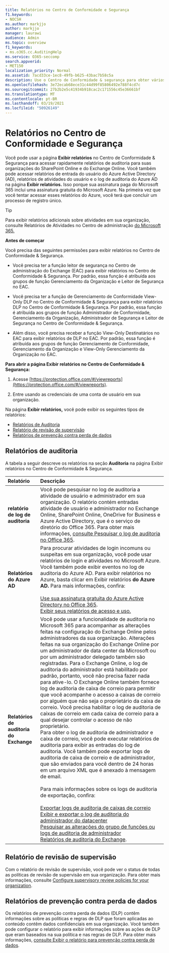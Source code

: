 ```yaml
---
title: Relatórios no Centro de Conformidade e Segurança
f1.keywords:
- NOCSH
ms.author: markjjo
author: markjjo
manager: laurawi
audience: Admin
ms.topic: overview
f1_keywords:
- ms.o365.cc.AuditingHelp
ms.service: O365-seccomp
search.appverid:
- MET150
localization_priority: Normal
ms.assetid: 7acd33ce-1ec8-49fb-b625-43bac7b58c5a
description: Use o Centro de Conformidade & segurança para obter vários relatórios para sua organização do SharePoint Online e do Exchange Online, além de relatórios do Azure Active Directory.
ms.openlocfilehash: 3e72ecab68ece31c44d99f85806492e788f4cd7c
ms.sourcegitcommit: 27b2b2e5c41934b918cac2c171556c45e36661bf
ms.translationtype: MT
ms.contentlocale: pt-BR
ms.lasthandoff: 03/19/2021
ms.locfileid: "50926149"
---
```

# <a name="reports-in-the-security--compliance-center"></a>Relatórios no Centro de Conformidade e Segurança

Você pode usar a página **Exibir relatórios** no Centro de Conformidade & Segurança para acessar rapidamente relatórios de auditoria para suas organizações do SharePoint Online e do Exchange Online. Você também pode acessar relatórios de entrada do usuário do Azure Active Directory (AD), relatórios de atividades do usuário e o log de auditoria do Azure AD na página **Exibir relatórios.** Isso porque sua assinatura paga do Microsoft 365 inclui uma assinatura gratuita do Microsoft Azure. Na primeira vez que você tentar acessar esses relatórios do Azure, você terá que concluir um processo de registro único. 
  
> [!TIP]
> Para exibir relatórios adicionais sobre atividades em sua organização, consulte Relatórios de Atividades no Centro de administração [do Microsoft 365.](../admin/activity-reports/activity-reports.md) 
  
 **Antes de começar**
  
Você precisa das seguintes permissões para exibir relatórios no Centro de Conformidade & Segurança.
  
- Você precisa ter a função leitor de segurança no Centro de administração do Exchange (EAC) para exibir relatórios no Centro de Conformidade & Segurança. Por padrão, essa função é atribuída aos grupos de função Gerenciamento da Organização e Leitor de Segurança no EAC.
    
- Você precisa ter a função de Gerenciamento de Conformidade View-Only DLP no Centro de Conformidade & Segurança para exibir relatórios DLP no Centro de Conformidade & Segurança. Por padrão, essa função é atribuída aos grupos de função Administrador de Conformidade, Gerenciamento da Organização, Administrador de Segurança e Leitor de Segurança no Centro de Conformidade & Segurança.

- Além disso, você precisa receber a função View-Only Destinatários no EAC para exibir relatórios de DLP no EAC. Por padrão, essa função é atribuída aos grupos de função Gerenciamento de Conformidade, Gerenciamento da Organização e View-Only Gerenciamento da Organização no EAC.
  
 **Para abrir a página Exibir relatórios no Centro de Conformidade & Segurança:**
  
1. Acesse [https://protection.office.com/#/viewreports](https://protection.office.com/#/viewreports).
    
2. Entre usando as credenciais de uma conta de usuário em sua organização.
    
Na página **Exibir relatórios,** você pode exibir os seguintes tipos de relatórios: 
  
- [Relatórios de Auditoria](#auditing-reports)
- [Relatório de revisão de supervisão](#supervisory-review-report)
- [Relatórios de prevenção contra perda de dados](#data-loss-prevention-reports)
    
## <a name="auditing-reports"></a>Relatórios de auditoria

A tabela a seguir descreve os relatórios  na seção **Auditoria** na página Exibir relatórios no Centro de Conformidade & Segurança. 
  
|**Relatório**|**Descrição**|
|:-----|:-----|
|**relatório de log de auditoria** <br/> |Você pode pesquisar no log de auditoria a atividade de usuário e administrador em sua organização. O relatório contém entradas atividade de usuário e administrador no Exchange Online, SharePoint Online, OneDrive for Business e Azure Active Directory, que é o serviço de diretório do Office 365. Para obter mais informações, [consulte Pesquisar o log de auditoria no Office 365](search-the-audit-log-in-security-and-compliance.md).  <br/> |
|**Relatórios do Azure AD** <br/> |Para procurar atividades de login incomuns ou suspeitas em sua organização, você pode usar relatórios de login e atividades no Microsoft Azure. Você também pode exibir eventos no log de auditoria do Azure AD. Para exibir relatórios no Azure, basta clicar em Exibir relatórios **do Azure AD.** Para mais informações, confira: <br/><br/>[Use sua assinatura gratuita do Azure Active Directory no Office 365](use-your-free-azure-ad-subscription-in-office-365.md). <br/> [Exibir seus relatórios de acesso e uso.](/azure/active-directory/reports-monitoring/overview-reports)  <br/> |
|**Relatórios de auditoria do Exchange** <br/> | Você pode usar a funcionalidade de auditoria no Microsoft 365 para acompanhar as alterações feitas na configuração do Exchange Online pelos administradores da sua organização. Alterações feitas na sua organização do Exchange Online por um administrador de data center da Microsoft ou por um administrador delegado também são registradas. Para o Exchange Online, o log de auditoria do administrador está habilitado por padrão, portanto, você não precisa fazer nada para ative-lo. O Exchange Online também fornece log de auditoria de caixa de correio para permitir que você acompanhe o acesso a caixas de correio por alguém que não seja o proprietário da caixa de correio. Você precisa habilitar o log de auditoria de caixas de correio em cada caixa de correio para a qual desejar controlar o acesso de não proprietário.  <br/>  Para obter o log de auditoria de administrador e caixa de correio, você pode executar relatórios de auditoria para exibir as entradas do log de auditoria. Você também pode exportar logs de auditoria de caixa de correio e de administrador, que são enviados para você dentro de 24 horas em um arquivo XML que é anexado à mensagem de email. <br/><br/>Para mais informações sobre os logs de auditoria de exportação, confira:  <br/><br/> [Exportar logs de auditoria de caixas de correio](/exchange/security-and-compliance/exchange-auditing-reports/export-mailbox-audit-logs) <br/> [Exibir e exportar o log de auditoria do administrador do datacenter](/exchange/security-and-compliance/exchange-auditing-reports/view-external-admin-audit-log) <br/> [Pesquisar as alterações do grupo de funções ou logs de auditoria de administrador](/exchange/security-and-compliance/exchange-auditing-reports/search-role-group-changes) <br/>   [Relatórios de auditoria do Exchange](/exchange/security-and-compliance/exchange-auditing-reports/exchange-auditing-reports).  <br/> |
   
## <a name="supervisory-review-report"></a>Relatório de revisão de supervisão

Com o relatório de revisão de supervisão, você pode ver o status de todas as políticas de revisão de supervisão em sua organização. Para obter mais informações, consulte [Configure supervisory review policies for your organization](./communication-compliance-configure.md).
  
## <a name="data-loss-prevention-reports"></a>Relatórios de prevenção contra perda de dados

Os relatórios de prevenção contra perda de dados (DLP) contêm informações sobre as políticas e regras de DLP que foram aplicadas ao conteúdo contêm dados confidenciais em sua organização. Você também pode configurar o relatório para exibir informações sobre as ações de DLP que eram baseados na sua política e nas regras de DLP. Para obter mais informações, [consulte Exibir o relatório para prevenção contra perda de dados](view-the-dlp-reports.md).